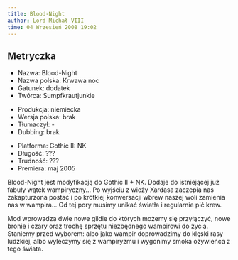 ```yaml
---
title: Blood-Night
author: Lord Michał VIII
time: 04 Wrzesień 2008 19:02
---
```


## Metryczka

<!-- -->
- Nazwa: Blood-Night
- Nazwa polska: Krwawa noc
- Gatunek: dodatek
- Twórca: Sumpfkrautjunkie

<!-- -->
- Produkcja: niemiecka
- Wersja polska: brak
- Tłumaczył: -
- Dubbing: brak

<!-- -->
- Platforma: Gothic II: NK
- Długość: ???
- Trudność: ???
- Premiera: maj 2005

Blood-Night jest modyfikacją do Gothic II + NK. Dodaje do istniejącej już fabuły wątek wampiryczny... Po wyjściu z wieży Xardasa zaczepia nas zakapturzona postać i po krótkiej konwersacji wbrew naszej woli zamienia nas w wampira... Od tej pory musimy unikać światła i regularnie pić krew.

Mod wprowadza dwie nowe gildie do których możemy się przyłączyć, nowe bronie i czary oraz trochę sprzętu niezbędnego wampirowi do życia. Staniemy przed wyborem: albo jako wampir doprowadzimy do klęski rasy ludzkiej, albo wyleczymy się z wampiryzmu i wygonimy smoka ożywieńca z tego świata.